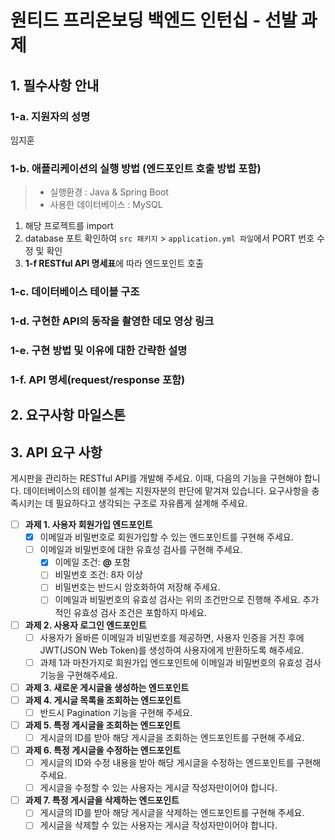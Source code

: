 # 원티드 프리온보딩 백엔드 인턴십 - 선발 과제


## 1. 필수사항 안내

### 1-a. 지원자의 성명 
임지훈
### 1-b. 애플리케이션의 실행 방법 (엔드포인트 호출 방법 포함)
> * 실행환경 : Java & Spring Boot
> * 사용한 데이터베이스 : MySQL
1. 해당 프로젝트를 import
2. database 포트 확인하여 `src 패키지` > `application.yml 파일`에서 PORT 번호 수정 및 확인
3. **1-f RESTful API 명세표**에 따라 엔드포인트 호출 

### 1-c. 데이터베이스 테이블 구조


### 1-d. 구현한 API의 동작을 촬영한 데모 영상 링크


### 1-e. 구현 방법 및 이유에 대한 간략한 설명


### 1-f. API 명세(request/response 포함)





## 2. 요구사항 마일스톤
## 3. API 요구 사항
게시판을 관리하는 RESTful API를 개발해 주세요. 이때, 다음의 기능을 구현해야 합니다. 데이터베이스의 테이블 설계는 지원자분의 판단에 맡겨져 있습니다. 요구사항을 충족시키는 데 필요하다고 생각되는 구조로 자유롭게 설계해 주세요.

- [ ] **과제 1. 사용자 회원가입 엔드포인트**
    - [x] 이메일과 비밀번호로 회원가입할 수 있는 엔드포인트를 구현해 주세요.
    - [ ] 이메일과 비밀번호에 대한 유효성 검사를 구현해 주세요.
        - [x] 이메일 조건: **@** 포함
        - [ ] 비밀번호 조건: 8자 이상
        - [ ] 비밀번호는 반드시 암호화하여 저장해 주세요.
        - [ ] 이메일과 비밀번호의 유효성 검사는 위의 조건만으로 진행해 주세요. 추가적인 유효성 검사 조건은 포함하지 마세요.
- [ ] **과제 2. 사용자 로그인 엔드포인트**
    - [ ] 사용자가 올바른 이메일과 비밀번호를 제공하면, 사용자 인증을 거친 후에 JWT(JSON Web Token)를 생성하여 사용자에게 반환하도록 해주세요.
    - [ ] 과제 1과 마찬가지로 회원가입 엔드포인트에 이메일과 비밀번호의 유효성 검사기능을 구현해주세요.
- [ ] **과제 3. 새로운 게시글을 생성하는 엔드포인트**
- [ ] **과제 4. 게시글 목록을 조회하는 엔드포인트**
    - [ ] 반드시 Pagination 기능을 구현해 주세요.
- [ ] **과제 5. 특정 게시글을 조회하는 엔드포인트**
    - [ ] 게시글의 ID를 받아 해당 게시글을 조회하는 엔드포인트를 구현해 주세요.
- [ ] **과제 6. 특정 게시글을 수정하는 엔드포인트**
    - [ ] 게시글의 ID와 수정 내용을 받아 해당 게시글을 수정하는 엔드포인트를 구현해 주세요.
    - [ ] 게시글을 수정할 수 있는 사용자는 게시글 작성자만이어야 합니다.
- [ ] **과제 7. 특정 게시글을 삭제하는 엔드포인트**
    - [ ] 게시글의 ID를 받아 해당 게시글을 삭제하는 엔드포인트를 구현해 주세요.
    - [ ] 게시글을 삭제할 수 있는 사용자는 게시글 작성자만이어야 합니다.
